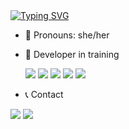 <a href="https://git.io/typing-svg">
<img src="https://readme-typing-svg.demolab.com?font=Nunito&duration=4500&pause=500&color=F72C9E&background=FF000000&center=true&vCenter=true&width=435&lines=Hello!+Welcome+to+my+Github+profile;My+name+is+Laura;I'm+18+years+old" alt="Typing SVG" />
</a>


- 🌱 Pronouns: she/her
- 📕 Developer in training
  <div>
      <a><img loading="lazy" src="https://img.shields.io/badge/HTML5-E34F26?style=for-the-badge&logo=html5&logoColor=white" target="_blank"></a>
      <a><img loading="lazy" src="https://img.shields.io/badge/CSS3-1572B6?style=for-the-badge&logo=css3&logoColor=white" target="_blank"></a>
      <a><img loading="lazy" src="https://img.shields.io/badge/C%23-239120?style=for-the-badge&logo=c-sharp&logoColor=white" target="_blank"></a>
      <a><img loading="lazy" src="https://img.shields.io/badge/JavaScript-323330?style=for-the-badge&logo=javascript&logoColor=F7DF1E" target="_blank"></a>
      <a><img loading="lazy" src="https://img.shields.io/badge/PHP-777BB4?style=for-the-badge&logo=php&logoColor=white" target="_blank"></a>
  </div>

- 📞 Contact
<div>
<a href="https://www.instagram.com/lxurinhxx/" target="_blank"><img loading="lazy" src="https://img.shields.io/badge/-Instagram-%23E4405F?style=for-the-badge&logo=instagram&logoColor=white" target="_blank"></a>
<a href = "https://mail.google.com/mail/u/2/#inbox?compose=CllgCJNvMSsKGzNKCmKmFLSmVPwtgdCBVqxBNHQkFVSKdxqhBXchCflfWqbZNXqGSpfcXqBkzNq<img loading="lazy" src="https://img.shields.io/badge/Gmail-D14836?style=for-the-badge&logo=gmail&logoColor=white" target="_blank"></a>
<a href="https://www.linkedin.com/in/laura-faleiro-2582b2228/" target="_blank"><img loading="lazy" src="https://img.shields.io/badge/-LinkedIn-%230077B5?style=for-the-badge&logo=linkedin&logoColor=white" target="_blank"></a>
</div>


